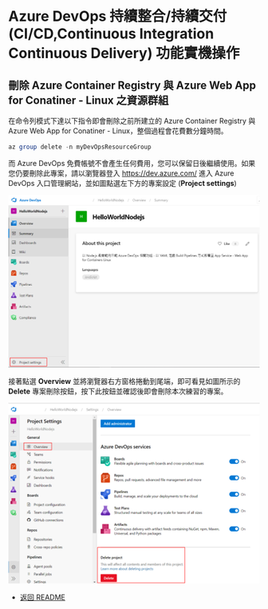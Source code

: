 # Azure DevOps 持續整合/持續交付 (CI/CD,Continuous Integration Continuous Delivery) 功能實機操作

## 刪除 Azure Container Registry 與 Azure Web App for Conatiner - Linux 之資源群組

在命令列模式下達以下指令即會刪除之前所建立的 Azure Container Registry 與 Azure Web App for Conatiner - Linux，整個過程會花費數分鐘時間。

```powershell
az group delete -n myDevOpsResourceGroup
```

而 Azure DevOps 免費帳號不會產生任何費用，您可以保留日後繼續使用。如果您仍要刪除此專案，請以瀏覽器登入 https://dev.azure.com/ 進入 Azure DevOps 入口管理網站，並如圖點選左下方的專案設定 (**Project settings**)

![Azure DevOps Project Setting 設定畫面](images/service-connect1.png)

接著點選 **Overview** 並將瀏覽器右方窗格捲動到尾端，即可看見如圖所示的 **Delete** 專案刪除按鈕，按下此按鈕並確認後即會刪除本次練習的專案。

![Azure DevOps Project Setting 設定畫面](images/delete-project.png)


* [返回 README](README.md)
